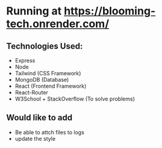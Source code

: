# Running at https://blooming-tech.onrender.com/

## Technologies Used:

- Express
- Node
- Tailwind (CSS Framework)
- MongoDB (Database)
- React (Frontend Framework)
- React-Router
- W3School + StackOverflow (To solve problems)

## Would like to add

- Be able to attch files to logs
- update the style

